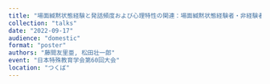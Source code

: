 ```yaml
---
title: "場面緘黙状態経験と発話頻度および心理特性の関連：場面緘黙状態経験者・非経験者の群間比較"
collection: "talks"
date: "2022-09-17"
audience: "domestic"
format: "poster"
authors: "藤間友里亜, 松田壮一郎"
event: "日本特殊教育学会第60回大会"
location: "つくば"
---
```

